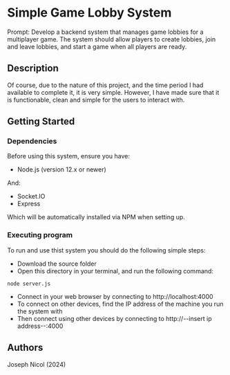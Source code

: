 # Simple Game Lobby System

Prompt: Develop a backend system that manages game lobbies for a multiplayer game. The system should allow players to create lobbies, join and leave lobbies, and start a game when all players are ready.

## Description

Of course, due to the nature of this project, and the time period I had available to complete it, it is very simple. However, I have made sure that it is functionable, clean and simple for the users to interact with.

## Getting Started

### Dependencies

Before using this system, ensure you have:
* Node.js (version 12.x or newer)

And:
* Socket.IO
* Express
  
Which will be automatically installed via NPM when setting up.

### Executing program

To run and use thist system you should do the following simple steps:
* Download the source folder
* Open this directory in your terminal, and run the following command:
```
node server.js
```
* Connect in your web browser by connecting to http://localhost:4000
* To connect on other devices, find the IP address of the machine you run the system with
* Then connect using other devices by connecting to http://--insert ip address--:4000

## Authors

Joseph Nicol (2024)
